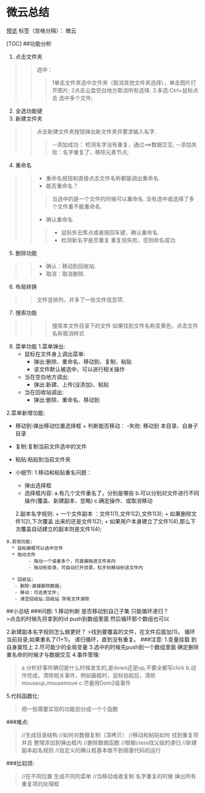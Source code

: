 ﻿# 微云总结

[预览][1]
标签（空格分隔）： 微云

[TOC]
##功能分析

 1. 点击文件夹
>>选中：
>>>1单击文件夹选中文件夹（取消其他文件夹选择），单击图片打开图片;
>>>2点击云盘空白地方取消所有选择;
>>>3.多选:Ctrl+鼠标点击 选中多个文件;
 2. 全选功能键
 3. 新建文件夹
>>点击新建文件夹按钮弹出新文件夹并要求输入名字.
>>>--添加成功： 检测名字没有重复，通过==>数据交互;
>>>--添加失败：名字重复了，移除元素节点;

 4. 重命名
>> + 重命名按钮和直接点击文件名称都能调出重命名.
>> + 能否重命名？
>>>  当选中的是一个文件的时候可以重命名.
>>> 没有选中或选择了多个文件重不能重命名.
>> + 确认重命名
>>> + 鼠标失去焦点或者按回车键，确认重命名.
>>> + 检测新名字是否重复   重复则失败，否则命名成功.

 5. 删除功能
>> + 确认：移动到回收站.
>> + 取消：取消删除.
 6. 布局转换
>>文件竖排列，并多了一些文件信息项.
 7. 搜索功能
>>>搜索本文件目录下的文件  如果找到文件名称变黄色，点击文件名称取消样式
 8. 菜单功能
1.菜单弹出:
    * 鼠标在文件身上调出菜单:
        + 弹出:删除、重命名、移动到、复制、粘贴
        + 该文件默认被选中，可以进行相关操作
    * 当在空白地方调出:
        + 弹出:新建、上传(没添加)、粘贴
    * 当在回收站调出:
        + 弹出:删除、重命名、移动到



  2.菜单新增功能:
   * 移动到:弹出移动位置选择框
          + 判断能否移动：
              -失败: 移动到  本目录、自身子目录

   * 复制:复制当前文件选中的文件
   * 粘贴:粘贴到当前文件夹
   * 小细节:
	1.移动和粘贴重名问题：
	    + 弹出选择框
	    + 选择框内容:
		a.有几个文件重名了，分别是哪些
		b.可以分别对文件进行不同操作(覆盖、新建副本、忽略)
		c.确定操作、或取消移动
				
	    2.副本名字规则:
              + 一个文件副本  ：文件1(1),文件1(2),文件1(3);
              + 如果删除文件1(2),下次覆盖 出来的还是文件1(2);
              + 如果用户本身建立了文件1(4),那么下次覆盖自动建立的副本则是文件1(4);

    9.其他功能:
      * 鼠标画框可以选中文件
      * 拖动文件
            - 拖动一个或者多个，可直接拖进文件夹内
            - 拖动到目录，可自动打开目录，松手则移动到该文件内
		
      * 回收站:
	   - 删除:直接删除数据;
	   - 移动：可还原文件;
	   - 清空回收站:回收站 所有文件清除
##小总结
###问题:
1.移动判断 是否移动到自己子集 只能循环递归？  
    >点击的时候先将拿到的id push到数组里面  然后循环那个数组也可以
    
2.新建副本名字规则怎么做更好？
    >找到要覆盖的文件，在文件后面加(1)。
        循环当前目录,如果重名了(1+1)。
	递归循环，直到没有重复。
###注意:
1.变量挂载 到自身属性上
2.尽可能少的全局变量
3.选中的时候先push到一个数组里面   确定删除 重名命的时候才与数据交互
4.事件管理:
   > a.分析好事件确切是什么时候发生的,是down还是up,不要全都写click
    b.动作完成，清除相关事件，例如画框时，鼠标抬起后，清除mouseup,mousemove
    c.尽量用Dom2级事件

5.代码函数化:
>把一些需要实现的功能划分成一个个函数

###难点:
>//生成目录结构
//如何对数据复制（深拷贝）
//移动和粘贴如何 找到重复项 并且  整理添加到弹出框内 
//删除数据函数
//根据class找父级的递归
//新建副本起名规则
//自定义的确认框基本做不到阻塞代码的运行

###比较烦:
>//在不同位置 生成不同的菜单
//当移动或者复制 名字重复的时候   弹出所有重复项的处理框


  [1]: https://helloforrestworld.github.io/javascriptLab/blob/master/%E5%BE%AE%E4%BA%91/index.html